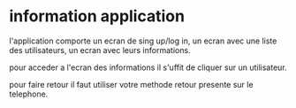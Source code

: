 # information application

l'application comporte un ecran de sing up/log in, un ecran avec une liste des utilisateurs, un ecran avec leurs informations.

pour acceder a l'ecran des informations il s'uffit de cliquer sur un utilisateur.

pour faire retour il faut utiliser votre methode retour presente sur le telephone.
